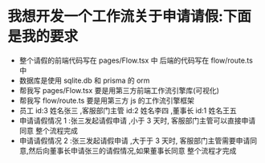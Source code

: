 # 我想开发一个工作流关于申请请假:下面是我的要求

- 整个请假的前端代码写在 pages/Flow.tsx 中 后端的代码写在 flow/route.ts 中
- 数据库是使用 sqlite.db 和 prisma 的 orm
- 帮我写 pages/Flow.tsx 要是用第三方前端工作流引擎库(可视化)
- 帮我写 flow/route.ts 要是用第三方 js 的工作流引擎框架
- 员工 id:3 姓名张三 ,客服部门主管 id:2 姓名李四 ,董事长 id:1 姓名王五
- 申请请假情况 1 :张三发起请假申请 ,小于 3 天时, 客服部门主管可以直接申请同意 整个流程完成
- 申请请假情况 2 :张三发起请假申请 ,大于于 3 天时, 客服部门主管需要申请同意,然后向董事长申请张三的请假情况,如果董事长同意 整个流程才完成

<!--
我希望[工作流图]  开始模块 ,主管模块,董事长模块,结束模块     是阶梯排   从高到低

 -->
